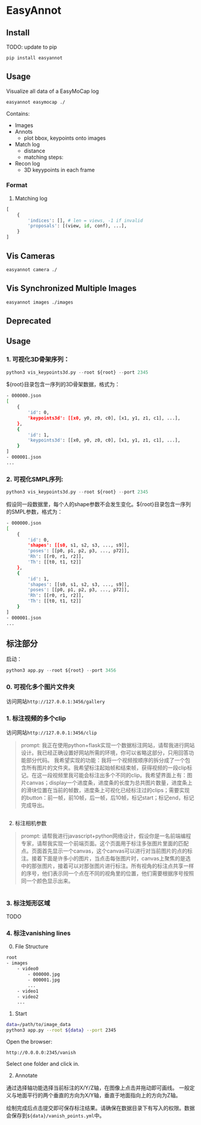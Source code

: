# EasyAnnot

## Install

TODO: update to pip

```bash
pip install easyannot
```

## Usage

Visualize all data of a EasyMoCap log

```bash
easyannot easymocap ./
```

Contains:

- Images
- Annots
    - plot bbox, keypoints onto images
- Match log
    - distance
    - matching steps:
- Recon log
    - 3D keyypoints in each frame

### Format

1. Matching log

```python
[
    {
        'indices': [], # len = views, -1 if invalid
        'proposals': [(view, id, conf), ...],  
    }
]
```

## Vis Cameras

```bash
easyannot camera ./
```

## Vis Synchronized Multiple Images

```bash
easyannot images ./images
```


## Deprecated


## Usage

### 1. 可视化3D骨架序列：

```python
python3 vis_keypoints3d.py --root ${root} --port 2345
```

${root}目录包含一序列的3D骨架数据，格式为：
```bash
- 000000.json
[
    {
        'id': 0,
        'keypoints3d': [[x0, y0, z0, c0], [x1, y1, z1, c1], ...],
    },
    {
        'id': 1,
        'keypoints3d': [[x0, y0, z0, c0], [x1, y1, z1, c1], ...],
    }
]
- 000001.json
...
```

### 2. 可视化SMPL序列: 

```python
python3 vis_keypoints3d.py --root ${root} --port 2345
```

假设同一段数据里，每个人的shape参数不会发生变化。${root}目录包含一序列的SMPL参数，格式为：
```bash
- 000000.json
[
    {
        'id': 0,
        'shapes': [[s0, s1, s2, s3, ..., s9]],
        'poses': [[p0, p1, p2, p3, ..., p72]],
        'Rh': [[r0, r1, r2]],
        'Th': [[t0, t1, t2]]
    },
    {
        'id': 1,
        'shapes': [[s0, s1, s2, s3, ..., s9]],
        'poses': [[p0, p1, p2, p3, ..., p72]],
        'Rh': [[r0, r1, r2]],
        'Th': [[t0, t1, t2]]
    }
]
- 000001.json
...
```


## 标注部分

启动：

```python
python3 app.py --root ${root} --port 3456
```

### 0. 可视化多个图片文件夹

访问网站`http://127.0.0.1:3456/gallery`

### 1. 标注视频的多个clip

访问网站`http://127.0.0.1:3456/clip`

> prompt: 我正在使用python+flask实现一个数据标注网站，请帮我进行网站设计。我已经正确设置好网站所需的环境，你可以省略这部分，只用回答功能部分代码。
我希望实现的功能：我将一个视频按顺序的拆分成了一个包含所有图片的文件夹。我希望标注起始帧和结束帧，获得视频的一段clip标记。在这一段视频里我可能会标注出多个不同的clip。我希望界面上有：图片canvas；display一个进度条，进度条的长度为总共图片数量，进度条上的滑块位置在当前的帧数，进度条上可视化已经标注过的clips；需要实现的button：前一帧，前10帧，后一帧，后10帧，标记start；标记end，标记完成导出。

```python

```

2. 标注相机参数

> prompt: 请帮我进行javascript+python网络设计，假设你是一名前端编程专家，请帮我实现一个前端页面。这个页面用于标注多张图片里面的匹配点。页面首先显示一个canvas，这个canvas可以进行对当前图片的点的标注。接着下面是许多小的图片，当点击每张图片时，canvas上聚焦的是选中的那张图片，接着可以对那张图片进行标注。所有视角的标注点共享一样的序号，他们表示同一个点在不同的视角里的位置，他们需要根据序号按照同一个颜色显示出来。


```python

```

### 3. 标注矩形区域

TODO

### 4. 标注vanishing lines

0. File Structure

```bash
root
- images
    - video0
        - 000000.jpg
        - 000001.jpg
        ...
    - video1
    - video2
    ...
```

1. Start

```bash
data=/path/to/image_data
python3 app.py --root ${data} --port 2345
```

Open the browser:

```
http://0.0.0.0:2345/vanish
```

Select one folder and click in.

2. Annotate

通过选择轴功能选择当前标注的X/Y/Z轴，在图像上点击并拖动即可画线。
一般定义与地面平行的两个垂直的方向为X/Y轴，垂直于地面指向上的方向为Z轴。

绘制完成后点击提交即可保存标注结果。请确保在数据目录下有写入的权限。数据会保存到`${data}/vanish_points.yml`中。

